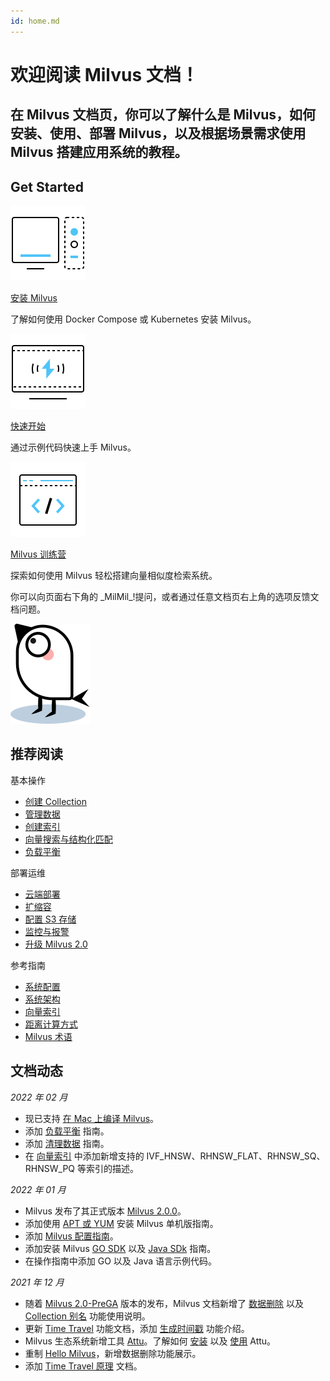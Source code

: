 ```yaml
---
id: home.md
---
```


<div class="doc-h1-wrapper">

  <h1 class="title">
    欢迎阅读 Milvus 文档！ 
  </h2>

  <h2 class="sub-title">
    在 Milvus 文档页，你可以了解什么是 Milvus，如何安装、使用、部署 Milvus，以及根据场景需求使用 Milvus 搭建应用系统的教程。
  </h2>

</div>

## Get Started

<div class="card-wrapper">

<div class="start_card_container">
  <a href="install_standalone-docker.md">
    <img  src="../../../assets/home_install.svg" alt="icon" />
    <p class="link-btn">安装 Milvus <i class="fas fa-chevron-right"></i></p>
  </a>
  <p>了解如何使用 Docker Compose 或 Kubernetes 安装 Milvus。</p>
</div>

<div class="start_card_container">
  <a href="example_code.md">
    <img  src="../../../assets/home_quick_start.svg" alt="icon" />
    <p class="link-btn">快速开始 <i class="fas fa-chevron-right"></i></p>
  </a>
  <p>通过示例代码快速上手 Milvus。</p>
</div>

<div class="start_card_container">
  <a href="/bootcamp">
    <img  src="../../../assets/home_bootcamp.svg" alt="icon" />
    <p class="link-btn">Milvus 训练营 <i class="fas fa-chevron-right"></i></p>
  </a>
  <p>
  探索如何使用 Milvus 轻松搭建向量相似度检索系统。
  </p>
</div>

</div>

<div class="milmi-tip">
  <p>
    你可以向页面右下角的 _MilMil_!提问，或者通过任意文档页右上角的选项反馈文档问题。
  </p>
  <img  src="../../../assets/MilMil.svg" alt="MilMil" />
</div>

## 推荐阅读

<div class="doc-home-recommend-section">

<div class="recomment-item">
  <p>基本操作</p>

- [创建 Collection](create_collection.md)
- [管理数据](insert_data.md)
- [创建索引](build_index.md)
- [向量搜索与结构化匹配](search.md)
- [负载平衡](load_balance.md)
</div>

<div class="recomment-item">
  <p>部署运维</p>

- [云端部署](aws.md)
- [扩缩容](scaleout.md)
- [配置 S3 存储](deploy_s3.md)
- [监控与报警](monitor.md)
- [升级 Milvus 2.0](upgrade.md)
</div>

<div class="recomment-item">
  <p>参考指南</p>

- [系统配置](system_configuration.md)
- [系统架构](architecture_overview.md)
- [向量索引](index.md)
- [距离计算方式](metric.md)
- [Milvus 术语](glossary.md)
</div>

</div>

<div class="doc-home-what-is-new">

## 文档动态

_2022 年 02 月_

- 现已支持 [在 Mac 上编译 Milvus](https://github.com/milvus-io/milvus/blob/master/DEVELOPMENT.md)。
- 添加 [负载平衡](load_balance.md) 指南。
- 添加 [清理数据](compact_data.md) 指南。
- 在 [向量索引](index.md) 中添加新增支持的 IVF_HNSW、RHNSW_FLAT、RHNSW_SQ、RHNSW_PQ 等索引的描述。


_2022 年 01 月_

- Milvus 发布了其正式版本 [Milvus 2.0.0](release_notes.md)。
- 添加使用 [APT 或 YUM](install_standalone-aptyum.md) 安装 Milvus 单机版指南。
- 添加 [Milvus 配置指南](configure-docker.md)。
- 添加安装 Milvus [GO SDK](install-go.md) 以及 [Java SDk](install-java.md) 指南。
- 在操作指南中添加 GO 以及 Java 语言示例代码。

_2021 年 12 月_

- 随着 [Milvus 2.0-PreGA](release_notes.md) 版本的发布，Milvus 文档新增了 [数据删除](delete_data.md) 以及 [Collection 别名](collection_alias.md) 功能使用说明。
- 更新 [Time Travel](timetravel.md) 功能文档，添加 [生成时间戳](timetravel.md#Generate-a-timestamp-for-search) 功能介绍。
- Milvus 生态系统新增工具 [Attu](attu.md)。了解如何 [安装](attu_install-docker.md) 以及 [使用](attu_overview.md) Attu。
- 重制 [Hello Milvus](example_code.md)，新增数据删除功能展示。
- 添加 [Time Travel 原理](timetravel_ref.md) 文档。


</div>
